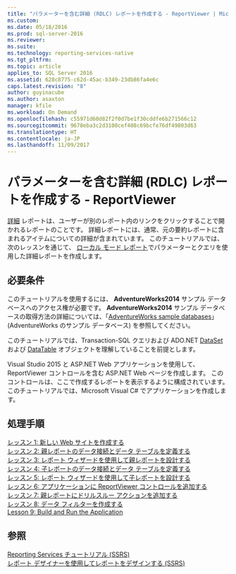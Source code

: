 ```yaml
---
title: "パラメーターを含む詳細 (RDLC) レポートを作成する - ReportViewer | Microsoft Docs"
ms.custom: 
ms.date: 05/18/2016
ms.prod: sql-server-2016
ms.reviewer: 
ms.suite: 
ms.technology: reporting-services-native
ms.tgt_pltfrm: 
ms.topic: article
applies_to: SQL Server 2016
ms.assetid: 628c8775-c62d-45ac-b349-23db86fa4e6c
caps.latest.revision: "8"
author: guyinacube
ms.author: asaxton
manager: kfile
ms.workload: On Demand
ms.openlocfilehash: c55971d60d82f2f0d7be1f30cddfe6b271566c12
ms.sourcegitcommit: 9678eba3c2d3100cef408c69bcfe76df49803d63
ms.translationtype: HT
ms.contentlocale: ja-JP
ms.lasthandoff: 11/09/2017
---
```

# <a name="create-drillthrough-rdlc-report-with-parameters---reportviewer"></a>パラメーターを含む詳細 (RDLC) レポートを作成する - ReportViewer
[詳細](http://technet.microsoft.com/library/ff519554.aspx) レポートは、ユーザーが別のレポート内のリンクをクリックすることで開かれるレポートのことです。 詳細レポートには、通常、元の要約レポートに含まれるアイテムについての詳細が含まれています。 このチュートリアルでは、次のレッスンを通じて、 [ローカル モード レポート](http://msdn.microsoft.com/library/ff487969.aspx)でパラメーターとクエリを使用した詳細レポートを作成します。  
  
## <a name="requirements"></a>必要条件  
このチュートリアルを使用するには、 **AdventureWorks2014** サンプル データベースへのアクセス権が必要です。 **AdventureWorks2014** サンプル データベースの取得方法の詳細については、「[AdventureWorks sample databases](https://github.com/Microsoft/sql-server-samples/releases)」 (AdventureWorks のサンプル データベース) を参照してください。  
  
このチュートリアルでは、Transaction-SQL クエリおよび ADO.NET [DataSet](https://msdn.microsoft.com/library/system.data.dataset.aspx) および [DataTable](http://msdn.microsoft.com/library/system.data.datatable.aspx) オブジェクトを理解していることを前提とします。  
  
Visual Studio 2015 と ASP.NET Web アプリケーションを使用して、ReportViewer コントロールを含む ASP.NET Web ページを作成します。 このコントロールは、ここで作成するレポートを表示するように構成されています。 このチュートリアルでは、Microsoft Visual C# でアプリケーションを作成します。  
  
## <a name="tasks"></a>処理手順  
[レッスン 1: 新しい Web サイトを作成する](../reporting-services/lesson-1-create-a-new-web-site.md)  
[レッスン 2: 親レポートのデータ接続とデータ テーブルを定義する](../reporting-services/lesson-2-define-a-data-connection-and-data-table-for-parent-report.md)  
[レッスン 3: レポート ウィザードを使用して親レポートを設計する](../reporting-services/lesson-3-design-the-parent-report-using-the-report-wizard.md)  
[レッスン 4: 子レポートのデータ接続とデータ テーブルを定義する](../reporting-services/lesson-4-define-a-data-connection-and-data-table-for-child-report.md)  
[レッスン 5: レポート ウィザードを使用して子レポートを設計する](../reporting-services/lesson-5-design-the-child-report-using-the-report-wizard.md)  
[レッスン 6: アプリケーションに ReportViewer コントロールを追加する](../reporting-services/lesson-6-add-a-reportviewer-control-to-the-application.md)  
[レッスン 7: 親レポートにドリルスルー アクションを追加する](../reporting-services/lesson-7-add-drillthrough-action-on-parent-report.md)  
[レッスン 8: データ フィルターを作成する](../reporting-services/lesson-8-create-a-data-filter.md)  
[Lesson 9: Build and Run the Application](../reporting-services/lesson-9-build-and-run-the-application.md)  
  
## <a name="see-also"></a>参照  
[Reporting Services チュートリアル &#40;SSRS&#41;](../reporting-services/reporting-services-tutorials-ssrs.md)  
[レポート デザイナーを使用してレポートをデザインする (SSRS)](../reporting-services/tools/design-reporting-services-paginated-reports-with-report-designer-ssrs.md)  
  

